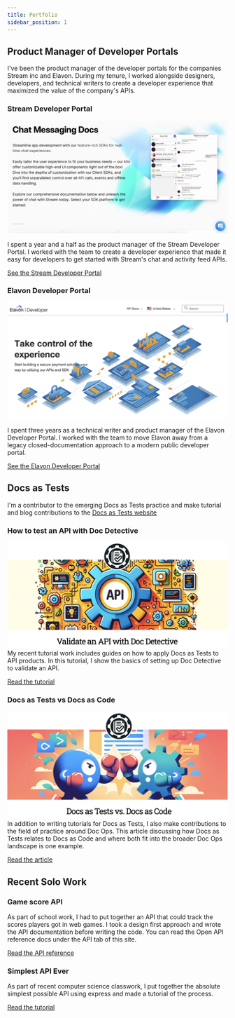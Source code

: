 ```yaml
---
title: Portfolio
sidebar_position: 1
---
```

## Product Manager of Developer Portals
I've been the product manager of the developer portals for the companies Stream inc and Elavon. During my tenure, I worked alongside designers, developers, and technical writers to create a developer experience that maximized the value of the company's APIs.

### Stream Developer Portal

![Alt text](stream-developer-portal.png)

I spent a year and a half as the product manager of the Stream Developer Portal. I worked with the team to create a developer experience that made it easy for developers to get started with Stream's chat and activity feed APIs.

[See the Stream Developer Portal](https://getstream.io/chat/docs/)

### Elavon Developer Portal
![Alt text](elavon-developer-portal.png)

I spent three years as a technical writer and product manager of the Elavon Developer Portal. I worked with the team to move Elavon away from a legacy closed-documentation approach to a modern public developer portal.

[See the Elavon Developer Portal](https://developer.elavon.com/)

## Docs as Tests
I'm a contributor to the emerging Docs as Tests practice and make tutorial and blog contributions to the [Docs as Tests website](https://www.docsastests.com/)

### How to test an API with Doc Detective
![Alt text](validateanapi.png)
My recent tutorial work includes guides on how to apply Docs as Tests to API products. In this tutorial, I show the basics of setting up Doc Detective to validate an API.

[Read the tutorial](https://www.docsastests.com/validate-api-with-doc-detective)

### Docs as Tests vs Docs as Code
![Alt text](docs-as-tests-docs-as-code.png)
In addition to writing tutorials for Docs as Tests, I also make contributions to the field of practice around Doc Ops. This article discussing how Docs as Tests relates to Docs as Code and where both fit into the broader Doc Ops landscape is one example. 

[Read the article](https://www.docsastests.com/docs-as-tests-vs-docs-as-code)

## Recent Solo Work

### Game score API
As part of school work, I had to put together an API that could track the scores players got in web games. I took a design first approach and wrote the API documentation before writing the code. You can read the Open API reference docs under the API tab of this site.

[Read the API reference](/api-reference)

### Simplest API Ever
As part of recent computer science classwork, I put together the absolute simplest possible API using express and made a tutorial of the process.

[Read the tutorial](/doc/simplest-api)